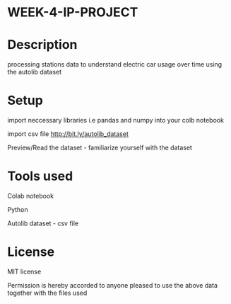 # WEEK-4-IP-PROJECT

# Description #

 processing stations data to understand electric car usage over time using the autolib dataset

# Setup #

  import neccessary libraries i.e pandas and numpy into your colb notebook
  
  import csv file http://bit.ly/autolib_dataset
  
  Preview/Read the dataset - familiarize yourself with the dataset

# Tools used #

Colab notebook

Python

Autolib dataset - csv file

# License #

MIT license

Permission is hereby accorded to anyone pleased to use the above data together with the files used
